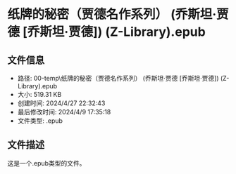 ﻿# 纸牌的秘密（贾德名作系列） (乔斯坦·贾德 [乔斯坦·贾德]) (Z-Library).epub

## 文件信息
- 路径: 00-temp\纸牌的秘密（贾德名作系列） (乔斯坦·贾德 [乔斯坦·贾德]) (Z-Library).epub
- 大小: 519.31 KB
- 创建时间: 2024/4/27 22:32:43
- 最后修改时间: 2024/4/9 17:35:18
- 文件类型: .epub

## 文件描述
这是一个.epub类型的文件。

